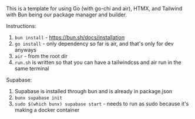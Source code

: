 This is a template for using Go (with go-chi and air), HTMX, and Tailwind with Bun being our package manager and builder.


Instructions:
1. `bun install` - https://bun.sh/docs/installation
2. `go install` - only dependency so far is air, and that's only for dev anyways
3. `air` - from the root dir
4. `run.sh` is written so that you can have a tailwindcss and air run in the same terminal


Supabase: 
1. Supabase is installed through bun and is already in package.json
2. `bunx supabase init`
3. `sudo $(which bunx) supabase start` - needs to run as sudo because it's making a docker container
